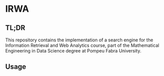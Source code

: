 # IRWA

## TL;DR
This repository contains the implementation of a search engine for the Information Retrieval and Web Analytics course, 
part of the Mathematical Engineering in Data Science degree at Pompeu Fabra University.

## Usage
